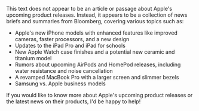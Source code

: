 This text does not appear to be an article or passage about Apple's upcoming product releases. Instead, it appears to be a collection of news briefs and summaries from Bloomberg, covering various topics such as:

* Apple's new iPhone models with enhanced features like improved cameras, faster processors, and a new design
* Updates to the iPad Pro and iPad for schools
* New Apple Watch case finishes and a potential new ceramic and titanium model
* Rumors about upcoming AirPods and HomePod releases, including water resistance and noise cancellation
* A revamped MacBook Pro with a larger screen and slimmer bezels
* Samsung vs. Apple business models

If you would like to know more about Apple's upcoming product releases or the latest news on their products, I'd be happy to help!